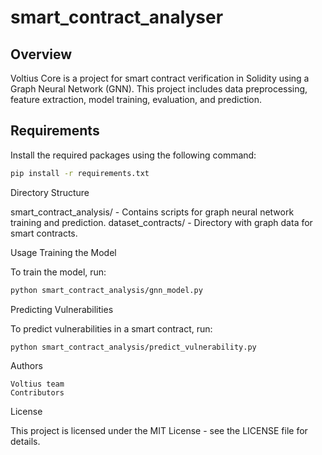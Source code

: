 # smart_contract_analyser

## Overview

Voltius Core is a project for smart contract verification in Solidity using a Graph Neural Network (GNN). This project includes data preprocessing, feature extraction, model training, evaluation, and prediction.

## Requirements

Install the required packages using the following command:

```bash
pip install -r requirements.txt
```

Directory Structure

smart_contract_analysis/ - Contains scripts for graph neural network training and prediction.
dataset_contracts/ - Directory with graph data for smart contracts.

Usage
Training the Model

To train the model, run:

```bash
python smart_contract_analysis/gnn_model.py
```

Predicting Vulnerabilities

To predict vulnerabilities in a smart contract, run:
```bash
python smart_contract_analysis/predict_vulnerability.py
```

Authors

    Voltius team
    Contributors

License

This project is licensed under the MIT License - see the LICENSE file for details.
